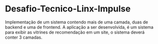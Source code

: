 # Desafio-Tecnico-Linx-Impulse
Implementação de um sistema contendo mais de uma camada, duas de backend e uma de frontend. A aplicação a ser desenvolvida, é um sistema para exibir as vitrines de recomendação em um site, o sistema deverá conter 3 camadas.
